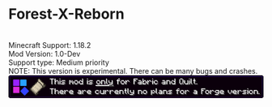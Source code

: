 # Forest-X-Reborn
<br>Minecraft Support: 1.18.2
<br>Mod Version: 1.0-Dev
<br>Support type: Medium priority
<br>NOTE: This version is experimental. There can be many bugs and crashes.
![Quilt/Fabric only](https://github.com/ModdingCommonwealth/MCWImages/blob/main/quilt_fabric-banner.png?raw=true)
